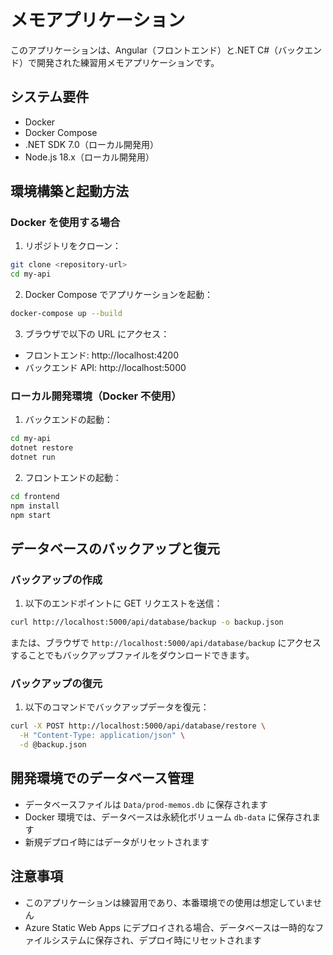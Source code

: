 # メモアプリケーション

このアプリケーションは、Angular（フロントエンド）と.NET C#（バックエンド）で開発された練習用メモアプリケーションです。

## システム要件

- Docker
- Docker Compose
- .NET SDK 7.0（ローカル開発用）
- Node.js 18.x（ローカル開発用）

## 環境構築と起動方法

### Docker を使用する場合

1. リポジトリをクローン：

```bash
git clone <repository-url>
cd my-api
```

2. Docker Compose でアプリケーションを起動：

```bash
docker-compose up --build
```

3. ブラウザで以下の URL にアクセス：

- フロントエンド: http://localhost:4200
- バックエンド API: http://localhost:5000

### ローカル開発環境（Docker 不使用）

1. バックエンドの起動：

```bash
cd my-api
dotnet restore
dotnet run
```

2. フロントエンドの起動：

```bash
cd frontend
npm install
npm start
```

## データベースのバックアップと復元

### バックアップの作成

1. 以下のエンドポイントに GET リクエストを送信：

```bash
curl http://localhost:5000/api/database/backup -o backup.json
```

または、ブラウザで `http://localhost:5000/api/database/backup` にアクセスすることでもバックアップファイルをダウンロードできます。

### バックアップの復元

1. 以下のコマンドでバックアップデータを復元：

```bash
curl -X POST http://localhost:5000/api/database/restore \
  -H "Content-Type: application/json" \
  -d @backup.json
```

## 開発環境でのデータベース管理

- データベースファイルは `Data/prod-memos.db` に保存されます
- Docker 環境では、データベースは永続化ボリューム `db-data` に保存されます
- 新規デプロイ時にはデータがリセットされます

## 注意事項

- このアプリケーションは練習用であり、本番環境での使用は想定していません
- Azure Static Web Apps にデプロイされる場合、データベースは一時的なファイルシステムに保存され、デプロイ時にリセットされます
